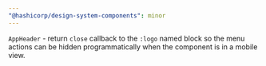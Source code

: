 ```yaml
---
"@hashicorp/design-system-components": minor
---
```


<!-- START components/app-header -->
`AppHeader` - return `close` callback to the `:logo` named block so the menu actions can be hidden programmatically when the component is in a mobile view.
<!-- END -->
